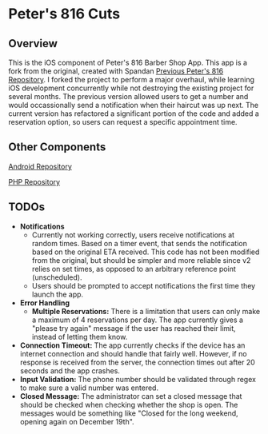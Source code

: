 # Peter's 816 Cuts

## Overview

This is the iOS component of Peter's 816 Barber Shop App. This app is a fork from the original, created with Spandan [Previous Peter's 816 Repository](https://github.com/spandanj/petersios). I forked the project to perform a major overhaul, while learning iOS development concurrently while not destroying the existing project for several months. The previous version allowed users to get a number and would occassionally send a notification when their haircut was up next. The current version has refactored a significant portion of the code and added a reservation option, so users can request a specific appointment time.

## Other Components
[Android Repository](https://github.com/charlop/peters816-android)

[PHP Repository](https://github.com/charlop/peters816-php/)

## TODOs

* **Notifications** 
  * Currently not working correctly, users receive notifications at random times. Based on a timer event, that sends the notification based on the original ETA received. This code has not been modified from the original, but should be simpler and more reliable since v2 relies on set times, as opposed to an arbitrary reference point (unscheduled).
  * Users should be prompted to accept notifications the first time they launch the app.
* **Error Handling** 
  * **Multiple Reservations:** There is a limitation that users can only make a maximum of 4 reservations per day. The app currently gives a "please try again" message if the user has reached their limit, instead of letting them know.
 * **Connection Timeout:** The app currently checks if the device has an internet connection and should handle that fairly well. However, if no response is received from the server, the connection times out after 20 seconds and the app crashes.
* **Input Validation:** The phone number should be validated through regex to make sure a valid number was entered.
* **Closed Message:** The administrator can set a closed message that should be checked when checking whether the shop is open. The messages would be something like "Closed for the long weekend, opening again on December 19th".
